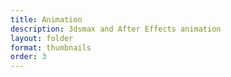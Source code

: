 ```yaml
---
title: Animation
description: 3dsmax and After Effects animation
layout: folder
format: thumbnails
order: 3
---
```

